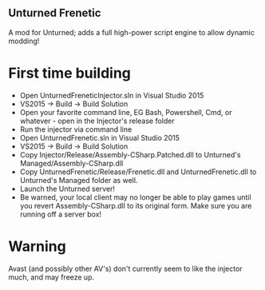 Unturned Frenetic
-----------------

A mod for Unturned; adds a full high-power script engine to allow dynamic modding!

# First time building

- Open UnturnedFreneticInjector.sln in Visual Studio 2015
- VS2015 -> Build -> Build Solution
- Open your favorite command line, EG Bash, Powershell, Cmd, or whatever - open in the Injector's release folder
- Run the injector via command line
- Open UnturnedFrenetic.sln in Visual Studio 2015
- VS2015 -> Build -> Build Solution
- Copy Injector/Release/Assembly-CSharp.Patched.dll to Unturned's Managed/Assembly-CSharp.dll
- Copy UnturnedFrenetic/Release/Frenetic.dll and UnturnedFrenetic.dll to Unturned's Managed folder as well.
- Launch the Unturned server!
- Be warned, your local client may no longer be able to play games until you revert Assembly-CSharp.dll to its original form. Make sure you are running off a server box!

# Warning

Avast (and possibly other AV's) don't currently seem to like the injector much, and may freeze up.
